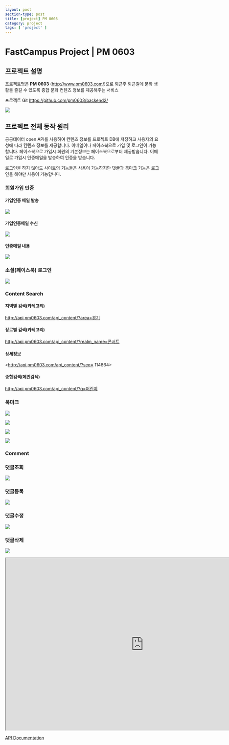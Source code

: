 ```yaml
---
layout: post
section-type: post
title: [project] PM 0603
category: project
tags: [ 'project' ]
---
```


# FastCampus Project | PM 0603

## 프로젝트 설명
프로젝트명은 **PM 0603** (<http://www.pm0603.com/>)으로 퇴근후 퇴근길에 문화 생활을 즐길 수 있도록 종합 문화 컨텐츠 정보를 제공해주는 서비스

프로젝트 Git
<https://github.com/pm0603/backend2/>


![](../img/post/pm0603.png)

## 프로젝트 전체 동작 원리
공공데이터  open API를 사용하여 컨텐츠 정보를 프로젝트 DB에 저장하고 사용자의 요청에 따라 컨텐츠 정보를 제공합니다.
이메일이나 페이스북으로 가입 및 로그인이 가능합니다. 페이스북으로 가입시 회원의 기본정보는 페이스북으로부터 제공받습니다.
이메일로 가입시 인증메일을 발송하여 인증을 받습니다.

로그인을 하지 않아도 사이트의 기능들은 사용이 가능하지만 댓글과 북마크 기능은 로그인을 해야만 사용이 가능합니다.


### 회원가입 인증  

#### 가입인증 메일 발송  
![](../img/post/send_email.png)

#### 가입인증메일 수신  
![](../img/post/valid_email1.png)

#### 인증메일 내용  
![](../img/post/valid_email2.png)

### 소셜(페이스북) 로그인
![](../img/post/facebook.png)

### Content Search

#### 지역별 검색(카테고리)  
<http://api.pm0603.com/api_content/?area=경기>

#### 장르별 검색(카테고리)  
<http://api.pm0603.com/api_content/?realm_name=콘서트>

#### 상세정보  
<http://api.pm0603.com/api_content/?seq= 114864>

#### 종합검색(메인검색)  
<http://api.pm0603.com/api_content/?q=어린이>

### 북마크
![](../img/post/bookmark1.png)

![](../img/post/bookmark2.png)

![](../img/post/bookmark3.png)

![](../img/post/detail.png)
### Comment

### 댓글조회  
![](../img/post/comment_list.png)

### 댓글등록  
![](../img/post/comment_create.png)

### 댓글수정  
![](../img/post/comment_update.png)

### 댓글삭제  
![](../img/post/comment_del.png)

<iframe width=900 height=563 src="https://www.youtube.com/embed/dnJTiUT_WdE"></iframe>


[API Documentation](https://kimdoky.gitbooks.io/pm0603-project-api-document/)